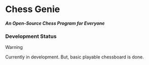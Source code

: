# Chess Genie
_**An Open-Source Chess Program for Everyone**_


### Development Status
> [!WARNING]
> Currently in development. But, basic playable chessboard is done.
